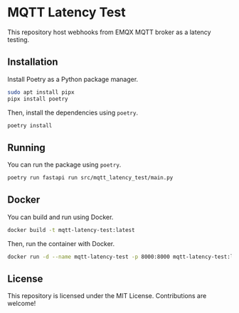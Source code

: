 # MQTT Latency Test

This repository host webhooks from EMQX MQTT broker as a latency testing.

## Installation

Install Poetry as a Python package manager.

```sh
sudo apt install pipx
pipx install poetry
```

Then, install the dependencies using `poetry`.

```sh
poetry install
```

## Running

You can run the package using `poetry`.

```sh
poetry run fastapi run src/mqtt_latency_test/main.py
```

## Docker

You can build and run using Docker.

```sh
docker build -t mqtt-latency-test:latest
```

Then, run the container with Docker.

```sh
docker run -d --name mqtt-latency-test -p 8000:8000 mqtt-latency-test:latest
```

## License

This repository is licensed under the MIT License. Contributions are welcome!
